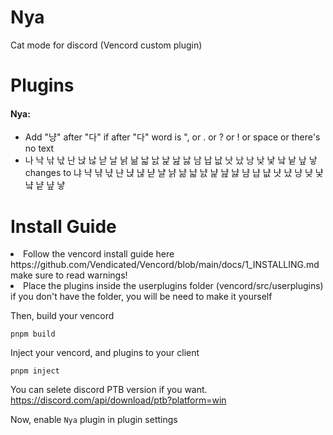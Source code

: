 # Nya
Cat mode for discord
(Vencord custom plugin)

# Plugins
<h4>Nya: </h4>
 <ul>
  <li>Add "냥" after "다" if after "다" word is ", or . or ? or ! or space or there's no text</li>
  <li>나 낙 낚 낛 난 낝 낞 낟 날 낡 낢 낣 낤 낥 낦 낧 남 납 낪 낫 났 낭 낮 낯 낰 낱 낲 낳 changes to 냐 냑 냒 냓 냔 냕 냖 냗 냘 냙 냚 냛 냜 냝 냞 냟 냠 냡 냢 냣 냤 냥 냦 냧 냨 냩 냪 냫</li>
</ul>

# Install Guide
<li>Follow the vencord install guide here https://github.com/Vendicated/Vencord/blob/main/docs/1_INSTALLING.md make sure to read warnings!</li>
<li>Place the plugins inside the userplugins folder (vencord/src/userplugins) if you don't have the folder, you will be need to make it yourself</li>

Then, build your vencord

```shell
pnpm build
```

Inject your vencord, and plugins to your client

```shell
pnpm inject
```

You can selete discord PTB version if you want. https://discord.com/api/download/ptb?platform=win

Now, enable `Nya` plugin in plugin settings
